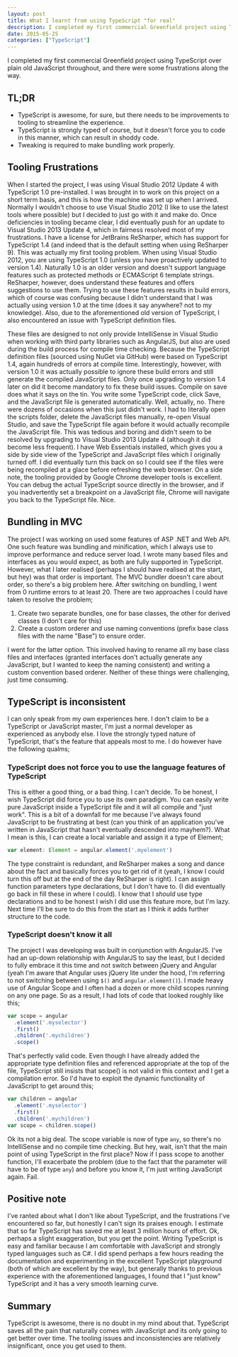 ```yaml
---
layout: post
title: What I learnt from using TypeScript "for real"
description: I completed my first commercial Greenfield project using TypeScript over plain old JavaScript throughout, and there were some frustrations along the way.
date: 2015-05-25
categories: ["TypeScript"]
---
```


I completed my first commercial Greenfield project using TypeScript over plain old JavaScript throughout, and there were some frustrations along the way.

## TL;DR

* TypeScript is awesome, for sure, but there needs to be improvements to tooling to streamline the experience.
* TypeScript is strongly typed of course, but it doesn't force you to code in this manner, which can result in shoddy code.
* Tweaking is required to make bundling work properly.

## Tooling Frustrations

When I started the project, I was using Visual Studio 2012 Update 4 with TypeScript 1.0 pre-installed. I was brought in to work on this project on a short term basis, and this is how the machine was set up when I arrived. Normally I wouldn't choose to use Visual Studio 2012 (I like to use the latest tools where possible) but I decided to just go with it and make do. Once deficiencies in tooling became clear, I did eventually push for an update to Visual Studio 2013 Update 4, which in fairness resolved most of my frustrations. I have a license for JetBrains ReSharper, which has support for TypeScript 1.4 (and indeed that is the default setting when using ReSharper 9). This was actually my first tooling problem. When using Visual Studio 2012, you are using TypeScript 1.0 (unless you have proactively updated to version 1.4). Naturally 1.0 is an older version and doesn't support language features such as protected methods or ECMAScript 6 template strings. ReSharper, however, does understand these features and offers suggestions to use them. Trying to use these features results in build errors, which of course was confusing because I didn't understand that I was actually using version 1.0 at the time (does it say anywhere? not to my knowledge). Also, due to the aforementioned old version of TypeScript, I also encountered an issue with TypeScript definition files.

These files are designed to not only provide IntelliSense in Visual Studio when working with third party libraries such as AngularJS, but also are used during the build process for compile time checking. Because the TypeScript definition files (sourced using NuGet via GitHub) were based on TypeScript 1.4, again hundreds of errors at compile time. Interestingly, however, with version 1.0 it was actually possible to ignore these build errors and still generate the compiled JavaScript files. Only once upgrading to version 1.4 later on did it become mandatory to fix these build issues. Compile on save does what it says on the tin. You write some TypeScript code, click Save, and the JavaScript file is generated automatically. Well, actually, no. There were dozens of occasions when this just didn't work. I had to literally open the scripts folder, delete the JavaScript files manually, re-open Visual Studio, and save the TypeScript file again before it would actually recompile the JavaScript file. This was tedious and boring and didn't seem to be resolved by upgrading to Visual Studio 2013 Update 4 (although it did become less frequent). I have Web Essentials installed, which gives you a side by side view of the TypeScript and JavaScript files which I originally turned off. I did eventually turn this back on so I could see if the files were being recompiled at a glace before refreshing the web browser. On a side note, the tooling provided by Google Chrome developer tools is excellent. You can debug the actual TypeScript source directly in the browser, and if you inadvertently set a breakpoint on a JavaScript file, Chrome will navigate you back to the TypeScript file. Nice.

## Bundling in MVC

The project I was working on used some features of ASP .NET and Web API. One such feature was bundling and minification, which I always use to improve performance and reduce server load. I wrote many based files and interfaces as you would expect, as both are fully supported in TypeScript. However, what I later realised (perhaps I should have realised at the start, but hey) was that order is important. The MVC bundler doesn't care about order, so there's a big problem here. After switching on bundling, I went from 0 runtime errors to at least 20. There are two approaches I could have taken to resolve the problem;

1.  Create two separate bundles, one for base classes, the other for derived classes (I don't care for this)
2.  Create a custom orderer and use naming conventions (prefix base class files with the name "Base") to ensure order.

I went for the latter option. This involved having to rename all my base class files and interfaces (granted interfaces don't actually generate any JavaScript, but I wanted to keep the naming consistent) and writing a custom convention based orderer. Neither of these things were challenging, just time consuming.

## TypeScript is inconsistent

I can only speak from my own experiences here. I don't claim to be a TypeScript or JavaScript master, I'm just a normal developer as experienced as anybody else. I love the strongly typed nature of TypeScript, that's the feature that appeals most to me. I do however have the following qualms;

### TypeScript does not force you to use the language features of TypeScript

This is either a good thing, or a bad thing. I can't decide. To be honest, I wish TypeScript did force you to use its own paradigm. You can easily write pure JavaScript inside a TypeScript file and it will all compile and "just work". This is a bit of a downfall for me because I've always found JavaScript to be frustrating at best (can you think of an application you've written in JavaScript that hasn't eventually descended into mayhem?). What I mean is this, I can create a local variable and assign it a type of Element;

```typescript
var element: Element = angular.element('.myelement')
```

The type constraint is redundant, and ReSharper makes a song and dance about the fact and basically forces you to get rid of it (yeah, I know I could turn this off but at the end of the day ReSharper is right). I can assign function parameters type declarations, but I don't have to. (I did eventually go back in fill these in where I could). I know that I _should_ use type declarations and to be honest I wish I did use this feature more, but I'm lazy. Next time I'll be sure to do this from the start as I think it adds further structure to the code.

### TypeScript doesn't know it all

The project I was developing was built in conjunction with AngularJS. I've had an up-down relationship with AngularJS to say the least, but I decided to fully embrace it this time and not switch between jQuery and Angular (yeah I'm aware that Angular uses jQuery lite under the hood, I'm referring to not switching between using `$()` and `angular.element()`). I made heavy use of Angular Scope and I often had a dozen or more child scopes running on any one page. So as a result, I had lots of code that looked roughly like this;

```javascript
var scope = angular
  .element('.myselector')
  .first()
  .children('.mychildren')
  .scope()
```

That's perfectly valid code. Even though I have already added the appropriate type definition files and referenced appropriate at the top of the file, TypeScript still insists that scope() is not valid in this context and I get a compilation error. So I'd have to exploit the dynamic functionality of JavaScript to get around this;

```javascript
var children = angular
  .element('.myselector')
  .first()
  .children('.mychildren')
var scope = children.scope()
```

Ok its not a big deal. The scope variable is now of type `any`, so there's no IntelliSense and no compile time checking. But hey, wait, isn't that the main point of using TypeScript in the first place? Now if I pass scope to another function, I'll exacerbate the problem (due to the fact that the parameter will have to be of type `any`) and before you know it, I'm just writing JavaScript again. Fail.

## Positive note

I've ranted about what I don't like about TypeScript, and the frustrations I've encountered so far, but honestly I can't sign its praises enough. I estimate that so far TypeScript has saved me at least 3 million hours of effort. Ok, perhaps a slight exaggeration, but you get the point. Writing TypeScript is easy and familiar because I am comfortable with JavaScript and strongly typed languages such as C#. I did spend perhaps a few hours reading the documentation and experimenting in the excellent TypeScript playground (both of which are excellent by the way), but generally thanks to previous experience with the aforementioned languages, I found that I "just know" TypeScript and it has a very smooth learning curve.

## Summary

TypeScript is awesome, there is no doubt in my mind about that. TypeScript saves all the pain that naturally comes with JavaScript and its only going to get better over time. The tooling issues and inconsistencies are relatively insignificant, once you get used to them.
